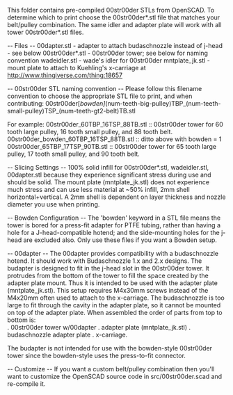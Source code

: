 This folder contains pre-compiled 00str00der STLs from OpenSCAD.  To determine which to print choose the 00str00der*.stl file that matches your belt/pulley combination.  The same idler and adapter plate will work with all tower 00str00der*.stl files.

-- Files --
00dapter.stl		- adapter to attach budaschnozzle instead of j-head - see below
00str00der*.stl		- 00str00der tower; see below for naming convention
wadeidler.stl		- wade's idler for 00str00der
mntplate_jk.stl		- mount plate to attach to Kuehling's x-carriage at http://www.thingiverse.com/thing:18657

-- 00str00der STL naming convention --
Please follow this filename convention to choose the appropriate STL file to print, and when contributing:
00str00der[_bowden]_(num-teeth-big-pulley)TBP_(num-teeth-small-pulley)TSP_(num-teeth-gt2-belt)TB.stl

For example:
00str00der_60TBP_16TSP_88TB.stl :: 00str00der tower for 60 tooth large pulley, 16 tooth small pulley, and 88 tooth belt.
00str00der_bowden_60TBP_16TSP_88TB.stl :: ditto above with bowden = 1
00str00der_65TBP_17TSP_90TB.stl :: 00str00der tower for 65 tooth large pulley, 17 tooth small pulley, and 90 tooth belt.

-- Slicing Settings --
100% solid infill for 00str00der*.stl, wadeidler.stl, 00dapter.stl because they experience significant stress during use and should be solid.  The mount plate (mntplate_jk.stl) does not experience much stress and can use less material at ~50% infill, 2mm shell horizontal+vertical.  A 2mm shell is dependent on layer thickness and nozzle diameter you use when printing.

-- Bowden Configuration --
The 'bowden' keyword in a STL file means the tower is bored for a press-fit adapter for PTFE tubing, rather than having a hole for a J-head-compatible hotend; and the side-mounting holes for the j-head are excluded also.  Only use these files if you want a Bowden setup.

-- 00dapter --
The 00dapter provides compatibility with a budaschnozzle hotend.  It should work with Budaschnozzle 1.x and 2.x designs.  The budapter is designed to fit in the j-head slot in the 00str00der tower.  It protrudes from the bottom of the tower to fill the space created by the adapter plate mount.  Thus it is intended to be used with the adapter plate (mntplate_jk.stl).  This setup requires M4x30mm screws instead of the M4x20mm often used to attach to the x-carriage.  The budaschnozzle is too large to fit through the cavity in the adapter plate, so it cannot be mounted on top of the adapter plate.  When assembled the order of parts from top to bottom is:  
. 00str00der tower w/00dapter
. adapter plate (mntplate_jk.stl)
. budaschnozzle adapter plate
. x-carriage.

The budapter is not intended for use with the bowden-style 00str00der tower since the bowden-style uses the press-to-fit connector.

-- Customize --
If you want a custom belt/pulley combination then you'll want to customize the OpenSCAD source code in src/00str00der.scad and re-compile it.